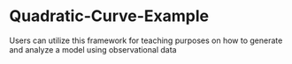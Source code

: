 # Quadratic-Curve-Example
Users can utilize this framework for teaching purposes on how to generate and analyze a model using observational data
